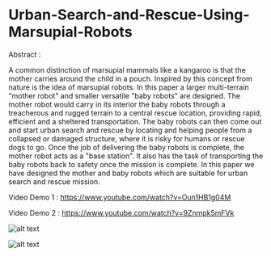 # Urban-Search-and-Rescue-Using-Marsupial-Robots

Abstract : 


A common distinction of marsupial mammals like a kangaroo is that the mother carries around the child in a pouch. Inspired by this concept from nature is the idea of marsupial robots. In this paper a larger multi-terrain "mother robot" and smaller versatile "baby robots" are designed. The mother robot would carry in its interior the baby robots through a treacherous and rugged terrain to a central rescue location, providing rapid, efficient and a sheltered transportation. The baby robots can then come out and start urban search and rescue by locating and helping people from a collapsed or damaged structure, where it is risky for humans or rescue dogs to go. Once the job of delivering the baby robots is complete, the mother robot acts as a "base station". It also has the task of transporting the baby robots back to safety once the mission is complete. In this paper we have designed the mother and baby robots which are suitable for urban search and rescue mission.

Video Demo 1 : https://www.youtube.com/watch?v=Oun1HB1g04M

Video Demo 2 : https://www.youtube.com/watch?v=9Znmpk5mFVk


![alt text](https://github.com/hasibzunair/Urban-Search-and-Rescue-Using-Marsupial-Robots/blob/master/babyrobot.jpg)


![alt text](https://github.com/hasibzunair/Urban-Search-and-Rescue-Using-Marsupial-Robots/blob/master/motherrobot.jpg)


